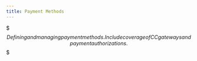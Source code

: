 ```yaml
---
title: Payment Methods
---
```


$$$
Defining and managing payment methods. Include coverage of CC gateways and payment authorizations.
$$$